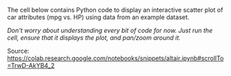 The cell below contains Python code to display an interactive scatter plot of car attributes (mpg vs. HP) using data from an example dataset.

*Don't worry about understanding every bit of code for now. Just run the cell, ensure that it displays the plot, and pan/zoom around it.*

Source: https://colab.research.google.com/notebooks/snippets/altair.ipynb#scrollTo=TrwD-AkYB4_2
